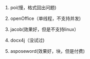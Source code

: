 1.  poi(慢，格式回出问题)
    
2.  openOffice（单线程，不支持并发)
    
3.  jacob(效果好，但是不支持linux）
    
4.  docx4j（没试过)
    
5.  asposeword(效果好，块，但是付费)